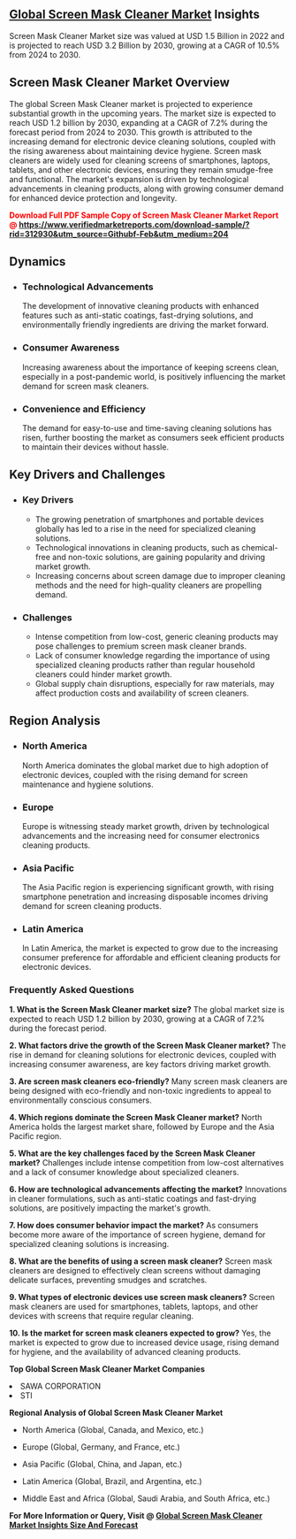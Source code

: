 <h2><a href="https://www.verifiedmarketreports.com/download-sample/?rid=312930&amp;utm_source=Githubf&amp;utm_medium=204" target="_blank">Global Screen Mask Cleaner Market</a> Insights</h2><p>Screen Mask Cleaner Market size was valued at USD 1.5 Billion in 2022 and is projected to reach USD 3.2 Billion by 2030, growing at a CAGR of 10.5% from 2024 to 2030.</p><p> <h2>Screen Mask Cleaner Market Overview</h2> <p>The global Screen Mask Cleaner market is projected to experience substantial growth in the upcoming years. The market size is expected to reach USD 1.2 billion by 2030, expanding at a CAGR of 7.2% during the forecast period from 2024 to 2030. This growth is attributed to the increasing demand for electronic device cleaning solutions, coupled with the rising awareness about maintaining device hygiene. Screen mask cleaners are widely used for cleaning screens of smartphones, laptops, tablets, and other electronic devices, ensuring they remain smudge-free and functional. The market's expansion is driven by technological advancements in cleaning products, along with growing consumer demand for enhanced device protection and longevity.</p> <p><strong><p><span class=""><span style="color: #ff0000;"><strong>Download Full PDF Sample Copy of Screen Mask Cleaner Market Report</strong> @ </span><a href="https://www.verifiedmarketreports.com/download-sample/?rid=312930&amp;utm_source=Githubf-Feb&amp;utm_medium=204" target="_blank">https://www.verifiedmarketreports.com/download-sample/?rid=312930&amp;utm_source=Githubf-Feb&amp;utm_medium=204</a></span></p></strong></p> <h2>Dynamics</h2> <ul> <li><h3>Technological Advancements</h3>The development of innovative cleaning products with enhanced features such as anti-static coatings, fast-drying solutions, and environmentally friendly ingredients are driving the market forward.</li> <li><h3>Consumer Awareness</h3>Increasing awareness about the importance of keeping screens clean, especially in a post-pandemic world, is positively influencing the market demand for screen mask cleaners.</li> <li><h3>Convenience and Efficiency</h3>The demand for easy-to-use and time-saving cleaning solutions has risen, further boosting the market as consumers seek efficient products to maintain their devices without hassle.</li> </ul> <h2>Key Drivers and Challenges</h2> <ul> <li><h3>Key Drivers</h3> <ul> <li>The growing penetration of smartphones and portable devices globally has led to a rise in the need for specialized cleaning solutions.</li> <li>Technological innovations in cleaning products, such as chemical-free and non-toxic solutions, are gaining popularity and driving market growth.</li> <li>Increasing concerns about screen damage due to improper cleaning methods and the need for high-quality cleaners are propelling demand.</li> </ul> </li> <li><h3>Challenges</h3> <ul> <li>Intense competition from low-cost, generic cleaning products may pose challenges to premium screen mask cleaner brands.</li> <li>Lack of consumer knowledge regarding the importance of using specialized cleaning products rather than regular household cleaners could hinder market growth.</li> <li>Global supply chain disruptions, especially for raw materials, may affect production costs and availability of screen cleaners.</li> </ul> </li> </ul> <h2>Region Analysis</h2> <ul> <li><h3>North America</h3>North America dominates the global market due to high adoption of electronic devices, coupled with the rising demand for screen maintenance and hygiene solutions.</li> <li><h3>Europe</h3>Europe is witnessing steady market growth, driven by technological advancements and the increasing need for consumer electronics cleaning products.</li> <li><h3>Asia Pacific</h3>The Asia Pacific region is experiencing significant growth, with rising smartphone penetration and increasing disposable incomes driving demand for screen cleaning products.</li> <li><h3>Latin America</h3>In Latin America, the market is expected to grow due to the increasing consumer preference for affordable and efficient cleaning products for electronic devices.</li> </ul> <h3>Frequently Asked Questions</h3> <p><strong>1. What is the Screen Mask Cleaner market size?</strong> The global market size is expected to reach USD 1.2 billion by 2030, growing at a CAGR of 7.2% during the forecast period.</p> <p><strong>2. What factors drive the growth of the Screen Mask Cleaner market?</strong> The rise in demand for cleaning solutions for electronic devices, coupled with increasing consumer awareness, are key factors driving market growth.</p> <p><strong>3. Are screen mask cleaners eco-friendly?</strong> Many screen mask cleaners are being designed with eco-friendly and non-toxic ingredients to appeal to environmentally conscious consumers.</p> <p><strong>4. Which regions dominate the Screen Mask Cleaner market?</strong> North America holds the largest market share, followed by Europe and the Asia Pacific region.</p> <p><strong>5. What are the key challenges faced by the Screen Mask Cleaner market?</strong> Challenges include intense competition from low-cost alternatives and a lack of consumer knowledge about specialized cleaners.</p> <p><strong>6. How are technological advancements affecting the market?</strong> Innovations in cleaner formulations, such as anti-static coatings and fast-drying solutions, are positively impacting the market's growth.</p> <p><strong>7. How does consumer behavior impact the market?</strong> As consumers become more aware of the importance of screen hygiene, demand for specialized cleaning solutions is increasing.</p> <p><strong>8. What are the benefits of using a screen mask cleaner?</strong> Screen mask cleaners are designed to effectively clean screens without damaging delicate surfaces, preventing smudges and scratches.</p> <p><strong>9. What types of electronic devices use screen mask cleaners?</strong> Screen mask cleaners are used for smartphones, tablets, laptops, and other devices with screens that require regular cleaning.</p> <p><strong>10. Is the market for screen mask cleaners expected to grow?</strong> Yes, the market is expected to grow due to increased device usage, rising demand for hygiene, and the availability of advanced cleaning products.</p> </p><p><strong>Top Global Screen Mask Cleaner Market Companies</strong></p><div data-test-id=""><p><li>SAWA CORPORATION</li><li> STI</li></p><div><strong>Regional Analysis of&nbsp;Global Screen Mask Cleaner Market</strong></div><ul><li dir="ltr"><p dir="ltr">North America&nbsp;(Global, Canada, and Mexico, etc.)</p></li><li dir="ltr"><p dir="ltr">Europe (Global, Germany, and France, etc.)</p></li><li dir="ltr"><p dir="ltr">Asia Pacific&nbsp;(Global, China, and Japan, etc.)</p></li><li dir="ltr"><p dir="ltr">Latin America&nbsp;(Global, Brazil, and Argentina, etc.)</p></li><li dir="ltr">Middle East and Africa&nbsp;(Global, Saudi Arabia, and South Africa, etc.)</li></ul><p><strong>For More Information or Query, Visit @&nbsp;</strong><strong><a href="https://www.verifiedmarketreports.com/product/screen-mask-cleaner-market/?utm_source=Githubf&amp;utm_medium=204" target="_blank">Global Screen Mask Cleaner Market Insights Size And Forecast</a></strong></p></div>
